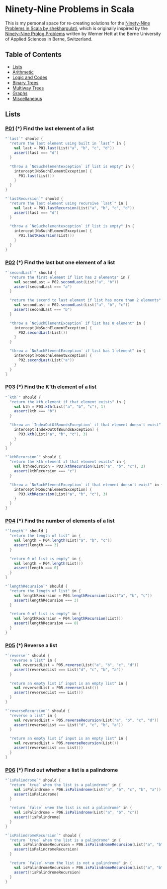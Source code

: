 # Ninety-Nine Problems in Scala

This is my personal space for re-creating solutions for the [Ninety-Nine Problems in Scala by shekhargulati](https://github.com/shekhargulati/99-problems/tree/master/scala), which is originally inspired by the [Ninety-Nine Prolog Problems](https://sites.google.com/site/prologsite/prolog-problems) written by Werner Hett at the Berne University of Applied Sciences in Berne, Switzerland.

## Table of Contents

* [Lists](#lists)
* [Arithmetic](#arithmetic)
* [Logic and Codes](#logic-and-codes)
* [Binary Trees](#binary-trees)
* [Multiway Trees](#multiway-trees)
* [Graphs](#graphs)
* [Miscellaneous](#miscellaneous)

## Lists

### [P01](https://github.com/TrucHLe/99-problems/blob/master/core/src/main/scala/com/ninetynineProblems/list/P01.scala) **(*) Find the last element of a list**

```scala
"`last`" should {
  "return the last element using built in `last`" in {
    val last = P01.last(List("a", "b", "c", "d"))
    assert(last === "d")
  }

  "throw a `NoSuchelementexception` if list is empty" in {
    intercept[NoSuchElementException] {
      P01.last(List())
    }
  }
}

"`lastRecursion`" should {
  "return the last element using recursive `last`" in {
    val last = P01.lastRecursion(List("a", "b", "c", "d"))
    assert(last === "d")
  }

  "throw a `NoSuchelementexception` if list is empty" in {
    intercept[NoSuchElementException] {
      P01.lastRecursion(List())
    }
  }
}
``` 

### [P02](https://github.com/TrucHLe/99-problems/blob/master/core/src/main/scala/com/ninetynineProblems/list/P02.scala) **(*) Find the last but one element of a list**

```scala
"`secondLast`" should {
  "return the first element if list has 2 elements" in {
    val secondLast = P02.secondLast(List("a", "b"))
    assert(secondLast === "a")
  }

  "return the second to last element if list has more than 2 elements" in {
    val secondLast = P02.secondLast(List("a", "b", "c"))
    assert(secondLast === "b")
  }

  "throw a `NoSuchElementException` if list has 0 element" in {
    intercept[NoSuchElementException] {
      P02.secondLast(List())
    }
  }

  "throw a `NoSuchElementException` if list has 1 element" in {
    intercept[NoSuchElementException] {
      P02.secondLast(List("a"))
    }
  }
}
```

### [P03](https://github.com/TrucHLe/99-problems/blob/master/core/src/main/scala/com/ninetynineProblems/list/P03.scala) **(*) Find the K'th element of a list**

```scala
"`kth`" should {
  "return the kth element if that element exists" in {
    val kth = P03.kth(List("a", "b", "c"), 1)
    assert(kth === "b")
  }

  "throw an `IndexOutOfBoundsException` if that element doesn't exist" in {
    intercept[IndexOutOfBoundsException] {
      P03.kth(List("a", "b", "c"), 3)
    }
  }
}

"`kthRecursion`" should {
  "return the kth element if that element exists" in {
    val kthRecursion = P03.kthRecursion(List("a", "b", "c"), 2)
    assert(kthRecursion === "c")
  }

  "throw a `NoSuchElementException` if that element doesn't exist" in {
    intercept[NoSuchElementException] {
      P03.kthRecursion(List("a", "b", "c"), 3)
    }
  }
}
```

### [P04](https://github.com/TrucHLe/99-problems/blob/master/core/src/main/scala/com/ninetynineProblems/list/P04.scala) **(*) Find the number of elements of a list**

```scala
"`length`" should {
  "return the length of list" in {
    val length = P04.length(List("a", "b", "c"))
    assert(length === 3)
  }

  "return 0 of list is empty" in {
    val length = P04.length(List())
    assert(length === 0)
  }
}

"`lengthRecursion`" should {
  "return the length of list" in {
    val lengthRecursion = P04.lengthRecursion(List("a", "b", "c"))
    assert(lengthRecursion === 3)
  }

  "return 0 of list is empty" in {
    val lengthRecursion = P04.lengthRecursion(List())
    assert(lengthRecursion === 0)
  }
}
```

### [P05](https://github.com/TrucHLe/99-problems/blob/master/core/src/main/scala/com/ninetynineProblems/list/P05.scala) **(*) Reverse a list**

```scala
"`reverse`" should {
  "reverse a list" in {
    val reversedList = P05.reverse(List("a", "b", "c", "d"))
    assert(reversedList === List("d", "c", "b", "a"))
  }

  "return an empty list if input is an empty list" in {
    val reversedList = P05.reverse(List())
    assert(reversedList === List())
  }
}

"`reverseRecursion`" should {
  "reverse a list" in {
    val reversedList = P05.reverseRecursion(List("a", "b", "c", "d"))
    assert(reversedList === List("d", "c", "b", "a"))
  }

  "return an empty list if input is an empty list" in {
    val reversedList = P05.reverseRecursion(List())
    assert(reversedList === List())
  }
}
```

### [P06](https://github.com/TrucHLe/99-problems/blob/master/core/src/main/scala/com/ninetynineProblems/list/P05.scala) **(*) Find out whether a list is a palindrome**

```scala
"`isPalindrome`" should {
  "return `true` when the list is a palindrome" in {
    val isPalindrome = P06.isPalindrome(List("a", "b", "c", "b", "a"))
    assert(isPalindrome)
  }

  "return `false` when the list is not a palindrome" in {
    val isPalindrome = P06.isPalindrome(List("a", "b", "c"))
    assert(!isPalindrome)
  }
}

"`isPalindromeRecursion`" should {
  "return `true` when the list is a palindrome" in {
    val isPalindromeRecursion = P06.isPalindromeRecursion(List("a", "b", "c", "b", "a"))
    assert(isPalindromeRecursion)
  }

  "return `false` when the list is not a palindrome" in {
    val isPalindromeRecursion = P06.isPalindromeRecursion(List("a", "b", "c"))
    assert(!isPalindromeRecursion)
  }
}
```